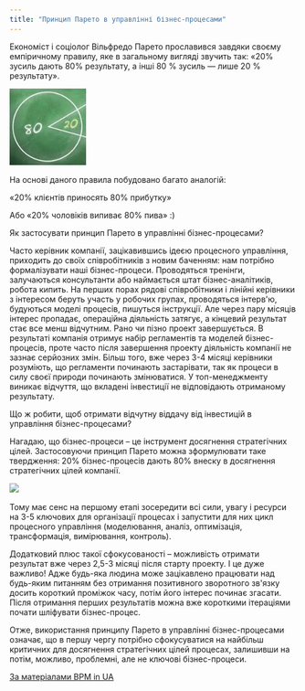 ```yaml
---
title: "Принцип Парето в управлінні бізнес-процесами"
---
```


Економіст і соціолог Вільфредо Парето прославився завдяки своєму емпіричному правилу, яке в загальному вигляді звучить так: «20% зусиль дають 80% результату, а інші 80 % зусиль — лише 20 % результату».

![](20191130150105-7d2e5354.jpg)

На основі даного правила побудовано багато аналогій:

«20% клієнтів приносять 80% прибутку»

Або «20% чоловіків випиває 80% пива» :)

Як застосувати принцип Парето в управлінні бізнес-процесами?

Часто керівник компанії, зацікавившись ідеєю процесного управління, приходить до своїх співробітників з новим баченням: нам потрібно формалізувати наші бізнес-процеси. Проводяться тренінги, залучаються консультанти або наймається штат бізнес-аналітиків, робота кипить. На перших порах рядові співробітники і лінійні керівники з інтересом беруть участь у робочих групах, проводяться інтерв'ю, будуються моделі процесів, пишуться інструкції. Але через пару місяців інтерес пропадає, операційна діяльність затягує, а кінцевий результат стає все менш відчутним. Рано чи пізно проект завершується. В результаті компанія отримує набір регламентів та моделей бізнес-процесів, проте часто після завершення проекту діяльність компанії не зазнає серйозних змін. Більш того, вже через 3-4 місяці керівники розуміють, що регламенти починають застарівати, так як процеси в силу своєї природи починають змінюватися. У топ-менеджменту виникає відчуття, що вкладені інвестиції не відповідають отриманому результату.

Що ж робити, щоб отримати відчутну віддачу від інвестицій в управління бізнес-процесами?

Нагадаю, що бізнес-процеси – це інструмент досягнення стратегічних цілей. Застосовуючи принцип Парето можна зформулювати таке твердження: 20% бізнес-процесів дають 80% внеску в досягнення стратегічних цілей компанії.

![](20191130150111-390078f2.png)

Тому має сенс на першому етапі зосередити всі сили, увагу і ресурси на 3-5 ключових для організації процесах і запустити для них цикл процесного управління (моделювання, аналіз, оптимізація, трансформація, вимірювання, контроль).

Додатковий плюс такої сфокусованості – можливість отримати результат вже через 2,5-3 місяці після старту проекту. І це дуже важливо!  Адже будь-яка людина може зацікавлено працювати над будь-яким питанням без отримання позитивного зворотного зв'язку досить короткий проміжок часу, потім його інтерес починає згасати. Після отримання перших результатів можна вже короткими ітераціями почати шліфувати бізнес-процес.

Отже, використання принципу Парето в управлінні бізнес-процесами означає, що в першу чергу потрібно сфокусуватися на найбільш критичних для досягнення стратегічних цілей процесах, залишивши на потім, можливо, проблемні, але не ключові бізнес-процеси.

[За матеріалами BPM in UA](https://bpm-in-ua.com/)